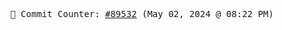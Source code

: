 <p align="center">
    <samp>
        📮 Commit Counter: <a href="https://github.com/Javascript-void0/Javascript-void0/commits/main">#89532</a> (May 02, 2024 @ 08:22 PM)
    </samp>
</p>
